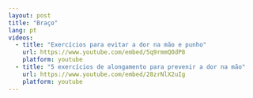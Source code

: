 ```yaml
---
layout: post
title: "Braço"
lang: pt
videos:
  - title: "Exercícios para evitar a dor na mão e punho"
    url: https://www.youtube.com/embed/5q9rmmQOdP8
    platform: youtube
  - title: "5 exercícios de alongamento para prevenir a dor na mão"
    url: https://www.youtube.com/embed/28zrNlX2uIg
    platform: youtube
---
```

